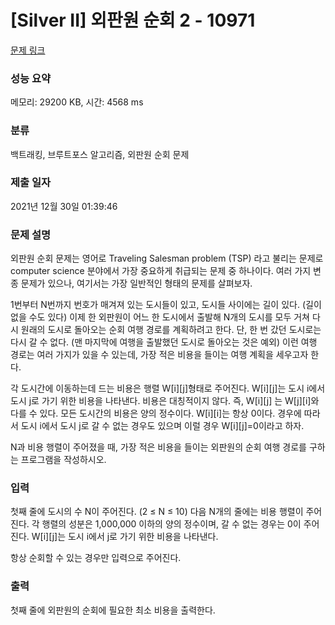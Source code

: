 # [Silver II] 외판원 순회 2 - 10971 

[문제 링크](https://www.acmicpc.net/problem/10971) 

### 성능 요약

메모리: 29200 KB, 시간: 4568 ms

### 분류

백트래킹, 브루트포스 알고리즘, 외판원 순회 문제

### 제출 일자

2021년 12월 30일 01:39:46

### 문제 설명

<p>외판원 순회 문제는 영어로 Traveling Salesman problem (TSP) 라고 불리는 문제로 computer science 분야에서 가장 중요하게 취급되는 문제 중 하나이다. 여러 가지 변종 문제가 있으나, 여기서는 가장 일반적인 형태의 문제를 살펴보자.</p>

<p>1번부터 N번까지 번호가 매겨져 있는 도시들이 있고, 도시들 사이에는 길이 있다. (길이 없을 수도 있다) 이제 한 외판원이 어느 한 도시에서 출발해 N개의 도시를 모두 거쳐 다시 원래의 도시로 돌아오는 순회 여행 경로를 계획하려고 한다. 단, 한 번 갔던 도시로는 다시 갈 수 없다. (맨 마지막에 여행을 출발했던 도시로 돌아오는 것은 예외) 이런 여행 경로는 여러 가지가 있을 수 있는데, 가장 적은 비용을 들이는 여행 계획을 세우고자 한다.</p>

<p>각 도시간에 이동하는데 드는 비용은 행렬 W[i][j]형태로 주어진다. W[i][j]는 도시 i에서 도시 j로 가기 위한 비용을 나타낸다. 비용은 대칭적이지 않다. 즉, W[i][j] 는 W[j][i]와 다를 수 있다. 모든 도시간의 비용은 양의 정수이다. W[i][i]는 항상 0이다. 경우에 따라서 도시 i에서 도시 j로 갈 수 없는 경우도 있으며 이럴 경우 W[i][j]=0이라고 하자.</p>

<p>N과 비용 행렬이 주어졌을 때, 가장 적은 비용을 들이는 외판원의 순회 여행 경로를 구하는 프로그램을 작성하시오.</p>

### 입력 

 <p>첫째 줄에 도시의 수 N이 주어진다. (2 ≤ N ≤ 10) 다음 N개의 줄에는 비용 행렬이 주어진다. 각 행렬의 성분은 1,000,000 이하의 양의 정수이며, 갈 수 없는 경우는 0이 주어진다. W[i][j]는 도시 i에서 j로 가기 위한 비용을 나타낸다.</p>

<p>항상 순회할 수 있는 경우만 입력으로 주어진다.</p>

### 출력 

 <p>첫째 줄에 외판원의 순회에 필요한 최소 비용을 출력한다.</p>


